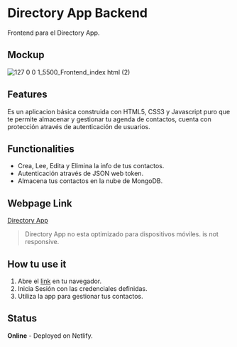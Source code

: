 # Directory App Backend
Frontend para el Directory App.

## Mockup
![127 0 0 1_5500_Frontend_index html (2)](https://user-images.githubusercontent.com/104231708/165643068-b545df63-25ee-4430-879d-2dcbbc26740e.png)

## Features
Es un aplicacion básica construida con HTML5, CSS3 y Javascript puro que te permite almacenar y gestionar tu agenda de contactos, cuenta con protección através de autenticación de usuarios.

## Functionalities
* Crea, Lee, Edita y Elimina la info de tus contactos.
* Autenticación através de JSON web token.
* Almacena tus contactos en la nube de MongoDB.

## Webpage Link
[Directory App](https://superb-cuchufli-a77e03.netlify.app)
>Directory App no esta optimizado para dispositivos móviles. is not responsive.

## How tu use it
1. Abre el [link](https://superb-cuchufli-a77e03.netlify.app) en tu navegador.
2. Inicia Sesión con las credenciales definidas.
3. Utiliza la app para gestionar tus contactos.

## Status
**Online** - Deployed on Netlify.
